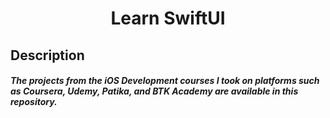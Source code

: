 <h1 align="center">
Learn SwiftUI
</h1>

## Description
##### The projects from the iOS Development courses I took on platforms such as Coursera, Udemy, Patika, and BTK Academy are available in this repository.
